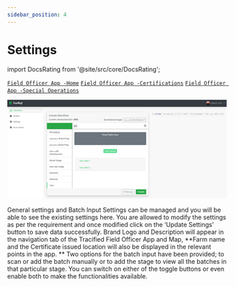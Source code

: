 ```yaml
---
sidebar_position: 4
---
```


# Settings


import DocsRating from '@site/src/core/DocsRating';

[`Field Officer App -Home`](../FOapp/home) [`Field Officer App -Certifications`](../FOapp/certificates) [`Field Officer App -Special Operations`](../FOapp/Field%20Officer%20App#special-operations)

![MarineGEO circle logo](../../static/img/config18.png "MarineGEO logo")

General settings and Batch Input Settings can be managed and you will be able to see the existing settings here. You are allowed to modify the settings as per the requirement and once modified click on the ‘Update Settings’ button to save data successfully.
Brand Logo and Description will appear in the navigation tab of the Tracified Field Officer App and Map, **Farm name and the Certificate issued location will also be displayed in the relevant points in the app. **
Two options for the batch input have been provided; to scan or add the batch manually or to add the stage to view all the batches in that particular stage. You can switch on either of the toggle buttons or even enable both to make the functionalities available.

<DocsRating pageName="certificates"/>
